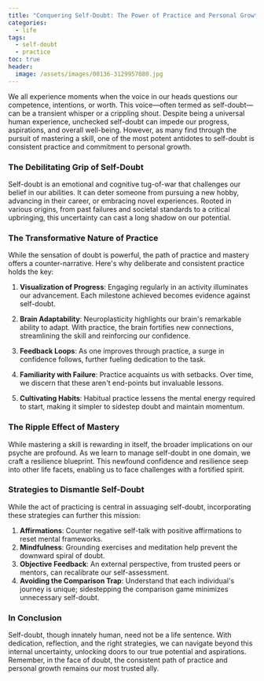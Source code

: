 ```yaml
---
title: "Conquering Self-Doubt: The Power of Practice and Personal Growth"
categories:
  - life
tags:
  - self-doubt
  - practice
toc: true
header:
  image: /assets/images/00136-3129957080.jpg
---
```


We all experience moments when the voice in our heads questions our competence, intentions, or worth. This voice—often termed as self-doubt—can be a transient whisper or a crippling shout. Despite being a universal human experience, unchecked self-doubt can impede our progress, aspirations, and overall well-being. However, as many find through the pursuit of mastering a skill, one of the most potent antidotes to self-doubt is consistent practice and commitment to personal growth.

### The Debilitating Grip of Self-Doubt

Self-doubt is an emotional and cognitive tug-of-war that challenges our belief in our abilities. It can deter someone from pursuing a new hobby, advancing in their career, or embracing novel experiences. Rooted in various origins, from past failures and societal standards to a critical upbringing, this uncertainty can cast a long shadow on our potential.

### The Transformative Nature of Practice

While the sensation of doubt is powerful, the path of practice and mastery offers a counter-narrative. Here's why deliberate and consistent practice holds the key:

1. **Visualization of Progress**: Engaging regularly in an activity illuminates our advancement. Each milestone achieved becomes evidence against self-doubt.
  
2. **Brain Adaptability**: Neuroplasticity highlights our brain's remarkable ability to adapt. With practice, the brain fortifies new connections, streamlining the skill and reinforcing our confidence.

3. **Feedback Loops**: As one improves through practice, a surge in confidence follows, further fueling dedication to the task.

4. **Familiarity with Failure**: Practice acquaints us with setbacks. Over time, we discern that these aren't end-points but invaluable lessons.

5. **Cultivating Habits**: Habitual practice lessens the mental energy required to start, making it simpler to sidestep doubt and maintain momentum.

### The Ripple Effect of Mastery

While mastering a skill is rewarding in itself, the broader implications on our psyche are profound. As we learn to manage self-doubt in one domain, we craft a resilience blueprint. This newfound confidence and resilience seep into other life facets, enabling us to face challenges with a fortified spirit.

### Strategies to Dismantle Self-Doubt

While the act of practicing is central in assuaging self-doubt, incorporating these strategies can further this mission:

1. **Affirmations**: Counter negative self-talk with positive affirmations to reset mental frameworks.
2. **Mindfulness**: Grounding exercises and meditation help prevent the downward spiral of doubt.
3. **Objective Feedback**: An external perspective, from trusted peers or mentors, can recalibrate our self-assessment.
4. **Avoiding the Comparison Trap**: Understand that each individual's journey is unique; sidestepping the comparison game minimizes unnecessary self-doubt.

### In Conclusion

Self-doubt, though innately human, need not be a life sentence. With dedication, reflection, and the right strategies, we can navigate beyond this internal uncertainty, unlocking doors to our true potential and aspirations. Remember, in the face of doubt, the consistent path of practice and personal growth remains our most trusted ally.